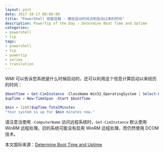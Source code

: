 ```yaml
---
layout: post
date: 2017-10-17 00:00:00
title: "PowerShell 技能连载 - 确定启动时间点和启动以来的时间"
description: PowerTip of the Day - Determine Boot Time and Uptime
categories:
- powershell
- tip
tags:
- powershell
- tip
- powertip
- series
- translation
---
```

WMI 可以告诉您系统是什么时候启动的，还可以利用这个信息计算启动以来经历的时间：

```powershell
$bootTime = Get-CimInstance -ClassName Win32_OperatingSystem | Select-Object -ExpandProperty LastBootupTime
$upTime = New-TimeSpan -Start $bootTime

$min = [int]$upTime.TotalMinutes
"Your system is up for $min minutes now."
```

请注意当使用 `-ComputerName` 访问远程系统时，`Get-CimInstance` 默认使用 WinRM 远程处理。旧的系统可能没有启用 WinRM 远程处理，而仍然使用 DCOM 技术。

<!--more-->
本文国际来源：[Determine Boot Time and Uptime](http://community.idera.com/powershell/powertips/b/tips/posts/determine-boot-time-and-uptime)
